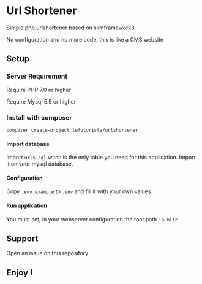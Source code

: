 # Url Shortener

Simple php urlshortener based on slimframework3.

No configuration and no more code, this is like a CMS website

## Setup

### Server Requirement

Require PHP 7.0 or higher

Require Mysql 5.5 or higher

### Install with composer

``composer create-project lefuturiste/urlshortener``

#### Import database

Import `urls.sql` witch is the only table you need for this application. Import it on your mysql database.

#### Configuration

Copy `.env.example` to `.env` and fill it with your own values

#### Run application

You must set, in your webserver configuration the root path :  `public`

## Support

Open an issue on this repository.

## Enjoy !